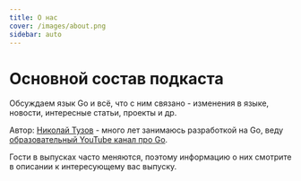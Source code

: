 ```yaml
---
title: О нас
cover: /images/about.png
sidebar: auto
---
```


# Основной состав подкаста

Обсуждаем язык Go и всё, что с ним связано - изменения в языке, новости, интересные статьи, проекты и др.

Автор: [Николай Тузов](https://t.me/ntuzov) - много лет занимаюсь разработкой на Go, веду [образовательный YouTube канал про Go](https://www.youtube.com/@nikolay_tuzov).

Гости в выпусках часто меняются, поэтому информацию о них смотрите в описании к интересующему вас выпуску.